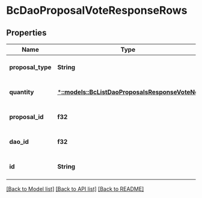 # BcDaoProposalVoteResponseRows

## Properties
Name | Type | Description | Notes
------------ | ------------- | ------------- | -------------
**proposal_type** | **String** |  | [optional] [default to null]
**quantity** | [***::models::BcListDaoProposalsResponseVoteNo**](BcListDaoProposalsResponse_vote_no.md) |  | [optional] [default to null]
**proposal_id** | **f32** |  | [optional] [default to null]
**dao_id** | **f32** |  | [optional] [default to null]
**id** | **String** |  | [optional] [default to null]

[[Back to Model list]](../README.md#documentation-for-models) [[Back to API list]](../README.md#documentation-for-api-endpoints) [[Back to README]](../README.md)


